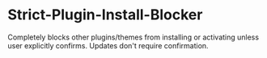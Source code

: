 # Strict-Plugin-Install-Blocker
Completely blocks other plugins/themes from installing or activating unless user explicitly confirms. Updates don't require confirmation.
